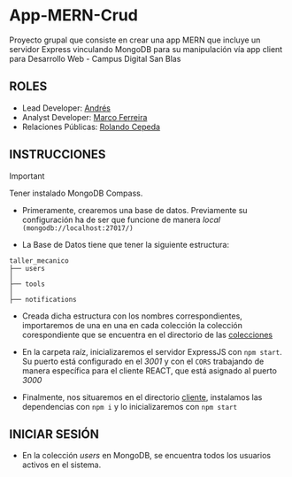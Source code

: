 # App-MERN-Crud

Proyecto grupal que consiste en crear una app MERN que incluye un servidor Express vinculando MongoDB para su manipulación vía app client para Desarrollo Web - Campus Digital San Blas

## ROLES

- Lead Developer: [Andrés](https://github.com/andresr0826)
- Analyst Developer: [Marco Ferreira](https://github.com/MarcoApunto)
- Relaciones Públicas: [Rolando Cepeda](https://github.com/Rolando-Cepeda)

## INSTRUCCIONES

> [!IMPORTANT]  
> Tener instalado MongoDB Compass.

- Primeramente, crearemos una base de datos. Previamente su configuración ha de ser que funcione de manera _local_ `(mongodb://localhost:27017/)`

- La Base de Datos tiene que tener la siguiente estructura:

```
taller_mecanico
├── users
│
├── tools
│
├── notifications
```

- Creada dicha estructura con los nombres correspondientes, importaremos de una en una en cada colección la colección corespondiente que se encuentra en el directorio de las [colecciones](./mongo-taller_mecanico-collections/)

- En la carpeta raíz, inicializaremos el servidor ExpressJS con `npm start`. Su puerto está configurado en el _3001_ y con el `CORS` trabajando de manera específica para el cliente REACT, que está asignado al puerto _3000_

- Finalmente, nos situaremos en el directorio [cliente](./client), instalamos las dependencias con `npm i` y lo inicializaremos con `npm start`

## INICIAR SESIÓN

- En la colección _users_ en MongoDB, se encuentra todos los usuarios activos en el sistema.
